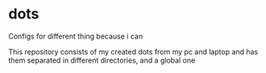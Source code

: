 # dots
Configs for different thing because i can

This repository consists of my created dots from my pc and laptop and has them separated in different directories, and a global one

